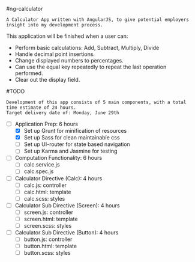 #ng-calculator
```
A Calculator App written with AngularJS, to give potential employers insight into my development process.
```

This application will be finished when a user can:
  * Perform basic calculations: Add, Subtract, Multiply, Divide
  * Handle decimal point insertions.
  * Change displayed numbers to percentages.
  * Can use the equal key repeatedly to repeat the last operation performed.
  * Clear out the display field.

#TODO
```
Development of this app consists of 5 main components, with a total time estimate of 24 hours.
Target delivery date of: Monday, June 29th
```

- [ ] Application Prep: 6 hours
  - [x] Set up Grunt for minification of resources
  - [x] Set up Sass for clean maintainable css
  - [ ] Set up UI-router for state based navigation
  - [ ] Set up Karma and Jasmine for testing

- [ ] Computation Functionality: 6 hours
  - [ ] calc.service.js
  - [ ] calc.spec.js

- [ ] Calculator Directive (Calc): 4 hours
  - [ ] calc.js: controller
  - [ ] calc.html: template
  - [ ] calc.scss: styles

- [ ] Calculator Sub Directive (Screen): 4 hours
  - [ ] screen.js: controller
  - [ ] screen.html: template
  - [ ] screen.scss: styles

- [ ] Calculator Sub Directive (Button): 4 hours
  - [ ] button.js: controller
  - [ ] button.html: template
  - [ ] button.scss: styles
